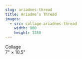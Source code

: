 ```yaml
---
slug: ariadnes-thread
title: Ariadne’s Thread
images:
  - src: collage-ariadnes-thread
    width: 900
    height: 1350
---
```

Collage  
7" × 10.5"
